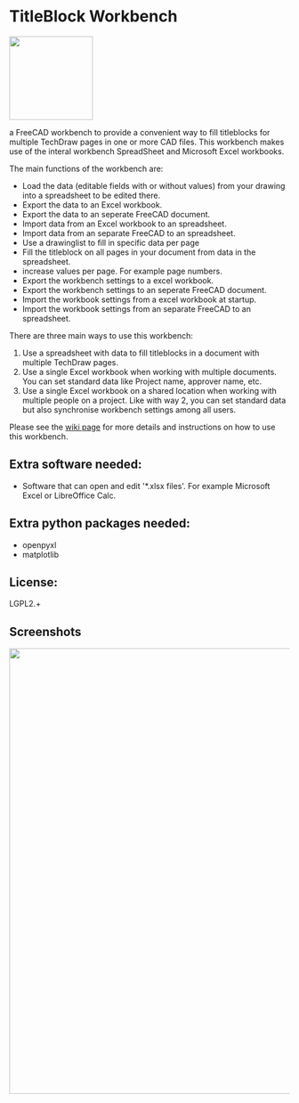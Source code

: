 # TitleBlock Workbench
<img src="https://github.com/APEbbers/TechDrawTitleBlockUtility/assets/10145631/86aa5a93-9261-48f7-b398-0d8a837f3284)" width="150px">

a FreeCAD workbench to provide a convenient way to fill titleblocks for multiple TechDraw pages in one or more CAD files.
This workbench makes use of the interal workbench SpreadSheet and Microsoft Excel workbooks.

The main functions of the workbench are:
- Load the data (editable fields with or without values) from your drawing into a spreadsheet to be edited there.
- Export the data to an Excel workbook.
- Export the data to an seperate FreeCAD document.
- Import data from an Excel workbook to an spreadsheet.
- Import data from an separate FreeCAD to an spreadsheet.
- Use a drawinglist to fill in specific data per page
- Fill the titleblock on all pages in your document from data in the spreadsheet.
- increase values per page. For example page numbers.
- Export the workbench settings to a excel workbook.
- Export the workbench settings to an seperate FreeCAD document.
- Import the workbook settings from a excel workbook at startup.
- Import the workbook settings from an separate FreeCAD to an spreadsheet.

There are three main ways to use this workbench:
1. Use a spreadsheet with data to fill titleblocks in a document with multiple TechDraw pages.
2. Use a single Excel workbook when working with multiple documents. You can set standard data like Project name, approver name, etc.
3. Use a single Excel workbook on a shared location when working with multiple people on a project.
   Like with way 2, you can set standard data but also synchronise workbench settings among all users.

Please see the [wiki page](https://github.com/APEbbers/TechDrawTitleBlockUtility/wiki) for more details and instructions on how to use this workbench.

## Extra software needed:
- Software that can open and edit '*.xlsx files'. For example Microsoft Excel or LibreOffice Calc.

## Extra python packages needed:
- openpyxl
- matplotlib

## License:
LGPL2.+

## Screenshots
<img src="https://github.com/APEbbers/TitleBlock-WB/assets/10145631/7f71b9fb-4c78-498a-8500-11415f1495aa" width="800">
